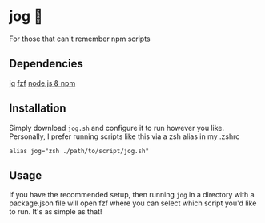 # jog 🏃

For those that can't remember npm scripts 

## Dependencies

[jq](https://stedolan.github.io/jq/)
[fzf](https://github.com/junegunn/fzf)
[node.js & npm](https://nodejs.org/)

## Installation

Simply download `jog.sh` and configure it to run however you like. Personally, I prefer running scripts like this via a zsh alias in my .zshrc

```
alias jog="zsh ./path/to/script/jog.sh"
```

## Usage

If you have the recommended setup, then running `jog` in a directory with a package.json file will open fzf where you can select which script you'd like to run. It's as simple as that!
